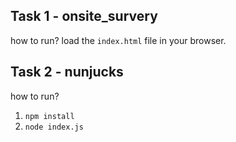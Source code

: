 ## Task 1 - onsite_survery
how to run?
load the `index.html` file in your browser.

## Task 2 - nunjucks
how to run?
1. `npm install`
2. `node index.js`
